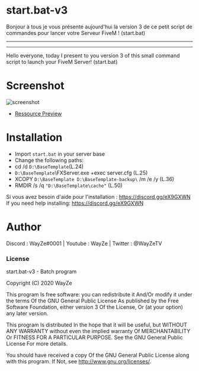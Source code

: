 # start.bat-v3

Bonjour à tous je vous présente aujourd'hui la version 3 de ce petit script de commandes pour lancer votre Serveur FiveM ! (start.bat)

-----------------------------------------------------
-----------------------------------------------------

Hello everyone, today I present to you version 3 of this small command script to launch your FiveM Server! (start.bat)


# Screenshot

![screenshot](https://media.discordapp.net/attachments/373741265537204225/882629256000180294/unknown.png)

- [Ressource Preview](https://streamable.com/xwcues) 

# Installation
- Import `start.bat` in your server base
- Change the following paths:
- cd /d `D:\BaseTemplate`(L.24)
- `D:\BaseTemplate`\FXServer.exe +exec server.cfg (L.25)
- XCOPY `D:\BaseTemplate D:\BaseTemplate-backup\` /m /e /y (L.36)
- RMDIR /s /q `"D:\BaseTemplate\cache"` (L.50)

Si vous avez besoin d'aide pour l'installation : https://discord.gg/eX9GXWN
If you need help installing: https://discord.gg/eX9GXWN

# Author 
Discord : WayZe#0001 | Youtube : WayZe | Twitter : @WayZeTV

### License
start.bat-v3 - Batch program

Copyright (C) 2020 WayZe

This program Is free software: you can redistribute it And/Or modify it under the terms Of the GNU General Public License As published by the Free Software Foundation, either version 3 Of the License, Or (at your option) any later version.

This program Is distributed In the hope that it will be useful, but WITHOUT ANY WARRANTY without even the implied warranty Of MERCHANTABILITY Or FITNESS FOR A PARTICULAR PURPOSE. See the GNU General Public License For more details.

You should have received a copy Of the GNU General Public License along with this program. If Not, see http://www.gnu.org/licenses/.
